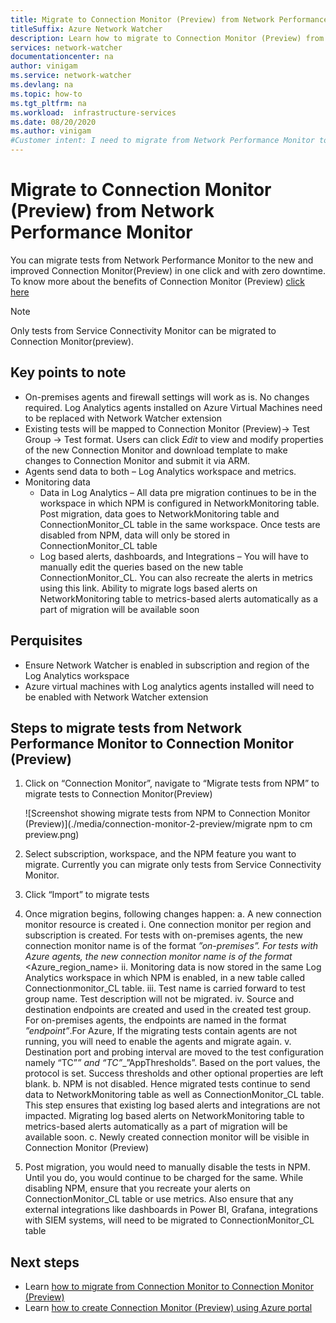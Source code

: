 ```yaml
---
title: Migrate to Connection Monitor (Preview) from Network Performance Monitor
titleSuffix: Azure Network Watcher
description: Learn how to migrate to Connection Monitor (Preview) from Network Performance Monitor.
services: network-watcher
documentationcenter: na
author: vinigam
ms.service: network-watcher
ms.devlang: na
ms.topic: how-to
ms.tgt_pltfrm: na
ms.workload:  infrastructure-services
ms.date: 08/20/2020
ms.author: vinigam
#Customer intent: I need to migrate from Network Performance Monitor to connection montior preview 
---
```

# Migrate to Connection Monitor (Preview) from Network Performance Monitor

You can migrate tests from Network Performance Monitor to the new and improved Connection Monitor(Preview) in one click and with zero downtime. To know more about the benefits of Connection Monitor (Preview) [click here](https://docs.microsoft.com/azure/network-watcher/connection-monitor-preview)

>[!NOTE]
> Only tests from Service Connectivity Monitor can be migrated to Connection Monitor(preview).
>

## Key points to note

* On-premises agents and firewall settings will work as is. No changes required. Log Analytics agents installed on Azure Virtual Machines need to be replaced with Network Watcher extension
* Existing tests will be mapped to Connection Monitor (Preview)-> Test Group -> Test format. Users can click *Edit* to view and modify properties of the new Connection Monitor and download template to make changes to Connection Monitor and submit it via ARM.
* Agents send data to both – Log Analytics workspace and metrics.
* Monitoring data
	* Data in Log Analytics – All data pre migration continues to be in the workspace in which NPM is configured in NetworkMonitoring table. Post migration, data goes to NetworkMonitoring table and ConnectionMonitor_CL table in the same workspace. Once tests are disabled from NPM, data will only be stored in ConnectionMonitor_CL table
	* Log based alerts, dashboards, and Integrations – You will have to manually edit the queries based on the new table ConnectionMonitor_CL. You can also recreate the alerts in metrics using this link. Ability to migrate logs based alerts on NetworkMonitoring table to  metrics-based alerts automatically as a part of migration will be available soon
	
## Perquisites

*	Ensure Network Watcher is enabled in subscription and region of the Log Analytics workspace
*	Azure virtual machines with Log analytics agents installed will need to be enabled with Network Watcher extension

## Steps to migrate tests from Network Performance Monitor to Connection Monitor (Preview)

1.	Click on “Connection Monitor”, navigate to “Migrate tests from NPM” to migrate tests to Connection Monitor(Preview)

	![Screenshot showing migrate tests from NPM to Connection Monitor (Preview)](./media/connection-monitor-2-preview/migrate npm to cm preview.png)

1.	Select subscription, workspace, and the NPM feature you want to migrate. Currently you can migrate only tests from Service Connectivity Monitor.  
1.	Click “Import” to migrate tests
1.	Once migration begins, following changes happen: 
	a. A new connection monitor resource is created
		i. One connection monitor per region and subscription is created. For tests with on-premises agents, the new connection monitor name is of the format <workspaceName>_”on-premises”. For tests with Azure agents, the new connection monitor name is of the format <workspaceName>_<Azure_region_name>
		ii. Monitoring data is now stored in the same Log Analytics workspace in which NPM is enabled, in a new table called Connectionmonitor_CL table. 
		iii. Test name is carried forward to test group name. Test description will not be migrated.
		iv. Source and destination endpoints are created and used in the created test group. For on-premises agents, the endpoints are named in the format <workspaceName>_”endpoint”_<FQDN of on-premises machine>.For Azure, If the migrating tests contain agents are not running, you will need to enable the agents and migrate again.
		v. Destination port and probing interval are moved to the test configuration namely “TC”_<testname>” and “TC”_<testname>_”AppThresholds”. Based on the port values, the protocol is set. Success thresholds and other optional properties are left blank.
	b. NPM is not disabled. Hence migrated tests continue to send data to NetworkMonitoring table as well as ConnectionMonitor_CL table. This step ensures that existing log based alerts and integrations are not impacted. Migrating log based alerts on NetworkMonitoring table to metrics-based alerts automatically as a part of migration will be available soon.
	c. Newly created connection monitor will be visible in  Connection Monitor (Preview)
1.	Post migration, you would need to manually disable the tests in NPM. Until you do, you would continue to be charged for the same. While disabling NPM, ensure that you recreate your alerts on ConnectionMonitor_CL table or use metrics. Also ensure that any external integrations like dashboards in Power BI, Grafana, integrations with SIEM systems, will need to be migrated to ConnectionMonitor_CL table


## Next steps

* Learn [how to migrate from Connection Monitor to Connection Monitor (Preview)](migrate_to_connectionmonitorpreview_from_connection_monitor.md)
* Learn [how to create Connection Monitor (Preview) using Azure portal](https://docs.microsoft.com/azure/network-watcher/connection-monitor-preview-create-using-portal)

